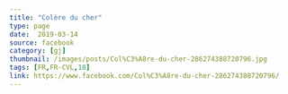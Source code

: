 ```yaml
---
title: "Colère du cher"
type: page
date:  2019-03-14
source: facebook
category: [gj]
thumbnail: /images/posts/Col%C3%A8re-du-cher-286274388720796.jpg
tags: [FR,FR-CVL,18]
link: https://www.facebook.com/Col%C3%A8re-du-cher-286274388720796/
---
```

